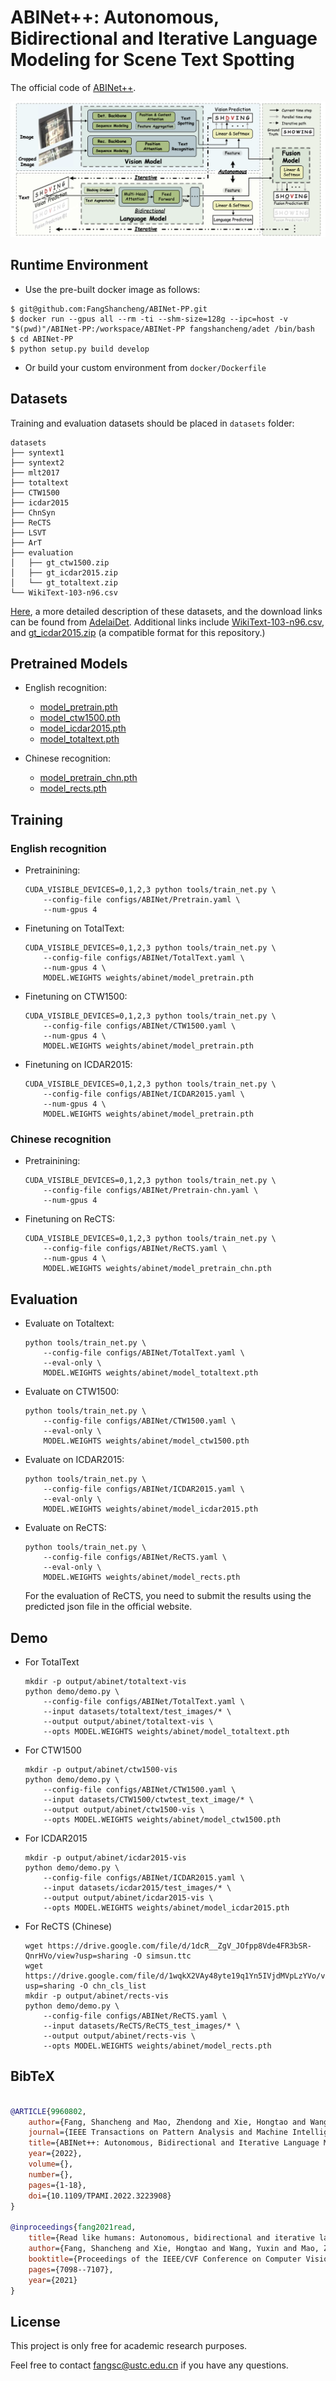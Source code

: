 # ABINet++: Autonomous, Bidirectional and Iterative Language Modeling for Scene Text Spotting

The official code of [ABINet++](https://arxiv.org/pdf/2211.10578.pdf).

![framework](./figs/framework.png)


## Runtime Environment

- Use the pre-built docker image as follows:

```
$ git@github.com:FangShancheng/ABINet-PP.git
$ docker run --gpus all --rm -ti --shm-size=128g --ipc=host -v "$(pwd)"/ABINet-PP:/workspace/ABINet-PP fangshancheng/adet /bin/bash
$ cd ABINet-PP
$ python setup.py build develop
```
- Or build your custom environment from `docker/Dockerfile`

## Datasets

Training and evaluation datasets should be placed in `datasets` folder: 
```
datasets
├── syntext1
├── syntext2
├── mlt2017
├── totaltext
├── CTW1500
├── icdar2015
├── ChnSyn
├── ReCTS
├── LSVT
├── ArT
├── evaluation
│   ├── gt_ctw1500.zip
│   ├── gt_icdar2015.zip
│   └── gt_totaltext.zip
└── WikiText-103-n96.csv
```

[Here](https://github.com/aim-uofa/AdelaiDet/tree/master/datasets), a more detailed description of these datasets, and the download links can be found from [AdelaiDet](https://github.com/aim-uofa/AdelaiDet/). Additional links include  [WikiText-103-n96.csv](https://drive.google.com/file/d/1izmMP0xYrW-RbYo6C9jootFV-cHBmN0_/view), and [gt_icdar2015.zip](https://drive.google.com/file/d/1POVxA74GcK5PMxIFhd54RdNMusyIZ1Bc/view?usp=share_link) (a compatible format for this repository.)

## Pretrained Models

- English recognition:
    - [model_pretrain.pth](https://drive.google.com/file/d/1p6Pw053fFtwmOWd7Qiw3w4qYKf13-bDg/view?usp=share_link)
    - [model_ctw1500.pth](https://drive.google.com/file/d/1yKQTaXbPimKvY54K677XSB1Ps9xPE_c0/view?usp=share_link)
    - [model_icdar2015.pth](https://drive.google.com/file/d/1pZZC9vvMF1Wjz5_BPw1d64qKMm8la6L5/view?usp=share_link)
    - [model_totaltext.pth](https://drive.google.com/file/d/1hT5uZDnQAfPK2T-Ef6pBYoJj1iidqxGh/view?usp=share_link)

- Chinese recognition:
    - [model_pretrain_chn.pth](https://drive.google.com/file/d/1p6Pw053fFtwmOWd7Qiw3w4qYKf13-bDg/view?usp=share_link)
    - [model_rects.pth](https://drive.google.com/file/d/1hT5uZDnQAfPK2T-Ef6pBYoJj1iidqxGh/view?usp=share_link)


## Training

### English recognition

* Pretrainining:
    ```
    CUDA_VISIBLE_DEVICES=0,1,2,3 python tools/train_net.py \
        --config-file configs/ABINet/Pretrain.yaml \
        --num-gpus 4
    ```

* Finetuning on TotalText:
    ```
    CUDA_VISIBLE_DEVICES=0,1,2,3 python tools/train_net.py \
        --config-file configs/ABINet/TotalText.yaml \
        --num-gpus 4 \
        MODEL.WEIGHTS weights/abinet/model_pretrain.pth
    ```

* Finetuning on CTW1500:
    ```
    CUDA_VISIBLE_DEVICES=0,1,2,3 python tools/train_net.py \
        --config-file configs/ABINet/CTW1500.yaml \
        --num-gpus 4 \
        MODEL.WEIGHTS weights/abinet/model_pretrain.pth
    ```

* Finetuning on ICDAR2015:
    ```
    CUDA_VISIBLE_DEVICES=0,1,2,3 python tools/train_net.py \
        --config-file configs/ABINet/ICDAR2015.yaml \
        --num-gpus 4 \
        MODEL.WEIGHTS weights/abinet/model_pretrain.pth
    ```


### Chinese recognition
* Pretrainining:
    ```
    CUDA_VISIBLE_DEVICES=0,1,2,3 python tools/train_net.py \
        --config-file configs/ABINet/Pretrain-chn.yaml \
        --num-gpus 4
    ```

* Finetuning on ReCTS:
    ```
    CUDA_VISIBLE_DEVICES=0,1,2,3 python tools/train_net.py \
        --config-file configs/ABINet/ReCTS.yaml \
        --num-gpus 4 \
        MODEL.WEIGHTS weights/abinet/model_pretrain_chn.pth
    ```

## Evaluation 
* Evaluate on Totaltext:
    ```
    python tools/train_net.py \
        --config-file configs/ABINet/TotalText.yaml \
        --eval-only \
        MODEL.WEIGHTS weights/abinet/model_totaltext.pth
    ```

* Evaluate on CTW1500:
    ```
    python tools/train_net.py \
        --config-file configs/ABINet/CTW1500.yaml \
        --eval-only \
        MODEL.WEIGHTS weights/abinet/model_ctw1500.pth
    ```

* Evaluate on ICDAR2015:
    ```
    python tools/train_net.py \
        --config-file configs/ABINet/ICDAR2015.yaml \
        --eval-only \
        MODEL.WEIGHTS weights/abinet/model_icdar2015.pth
    ```

* Evaluate on ReCTS:
    ```
    python tools/train_net.py \
        --config-file configs/ABINet/ReCTS.yaml \
        --eval-only \
        MODEL.WEIGHTS weights/abinet/model_rects.pth
    ```
    For the evaluation of ReCTS, you need to submit the results using the predicted json file in the official website.

## Demo
* For TotalText
    ```
    mkdir -p output/abinet/totaltext-vis
    python demo/demo.py \
        --config-file configs/ABINet/TotalText.yaml \
        --input datasets/totaltext/test_images/* \
        --output output/abinet/totaltext-vis \
        --opts MODEL.WEIGHTS weights/abinet/model_totaltext.pth
    ```

* For CTW1500
    ```
    mkdir -p output/abinet/ctw1500-vis
    python demo/demo.py \
        --config-file configs/ABINet/CTW1500.yaml \
        --input datasets/CTW1500/ctwtest_text_image/* \
        --output output/abinet/ctw1500-vis \
        --opts MODEL.WEIGHTS weights/abinet/model_ctw1500.pth
    ```

* For ICDAR2015
    ```
    mkdir -p output/abinet/icdar2015-vis
    python demo/demo.py \
        --config-file configs/ABINet/ICDAR2015.yaml \
        --input datasets/icdar2015/test_images/* \
        --output output/abinet/icdar2015-vis \
        --opts MODEL.WEIGHTS weights/abinet/model_icdar2015.pth
    ```

* For ReCTS (Chinese)
    ```
    wget https://drive.google.com/file/d/1dcR__ZgV_JOfpp8Vde4FR3bSR-QnrHVo/view?usp=sharing -O simsun.ttc
    wget https://drive.google.com/file/d/1wqkX2VAy48yte19q1Yn5IVjdMVpLzYVo/view?usp=sharing -O chn_cls_list
    mkdir -p output/abinet/rects-vis
    python demo/demo.py \
        --config-file configs/ABINet/ReCTS.yaml \
        --input datasets/ReCTS/ReCTS_test_images/* \
        --output output/abinet/rects-vis \
        --opts MODEL.WEIGHTS weights/abinet/model_rects.pth
    ```

## BibTeX

```BibTeX

@ARTICLE{9960802,  
    author={Fang, Shancheng and Mao, Zhendong and Xie, Hongtao and Wang, Yuxin and Yan, Chenggang and Zhang, Yongdong},  
    journal={IEEE Transactions on Pattern Analysis and Machine Intelligence},   
    title={ABINet++: Autonomous, Bidirectional and Iterative Language Modeling for Scene Text Spotting},   
    year={2022},  
    volume={},  
    number={},  
    pages={1-18},  
    doi={10.1109/TPAMI.2022.3223908}
}

@inproceedings{fang2021read,
    title={Read like humans: Autonomous, bidirectional and iterative language modeling for scene text recognition},
    author={Fang, Shancheng and Xie, Hongtao and Wang, Yuxin and Mao, Zhendong and Zhang, Yongdong},
    booktitle={Proceedings of the IEEE/CVF Conference on Computer Vision and Pattern Recognition},
    pages={7098--7107},
    year={2021}
}
```


## License

This project is only free for academic research purposes.

Feel free to contact fangsc@ustc.edu.cn if you have any questions.